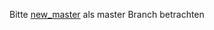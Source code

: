 
Bitte [new_master](https://github.com/JonasEwn/TeamSieben/tree/new_master) als master Branch betrachten
